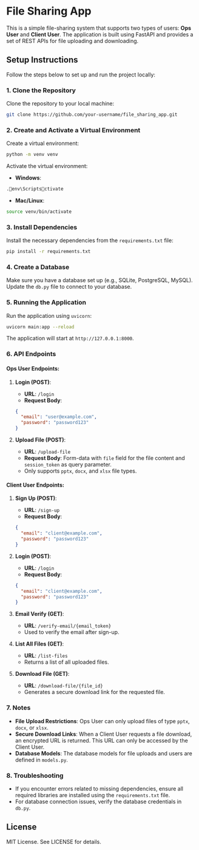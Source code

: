 
# File Sharing App

This is a simple file-sharing system that supports two types of users: **Ops User** and **Client User**. The application is built using FastAPI and provides a set of REST APIs for file uploading and downloading.

## Setup Instructions

Follow the steps below to set up and run the project locally:

### 1. Clone the Repository

Clone the repository to your local machine:

```bash
git clone https://github.com/your-username/file_sharing_app.git
```

### 2. Create and Activate a Virtual Environment

Create a virtual environment:

```bash
python -m venv venv
```

Activate the virtual environment:

- **Windows**: 
```bash
.env\Scriptsctivate
```

- **Mac/Linux**:
```bash
source venv/bin/activate
```

### 3. Install Dependencies

Install the necessary dependencies from the `requirements.txt` file:

```bash
pip install -r requirements.txt
```

### 4. Create a Database

Make sure you have a database set up (e.g., SQLite, PostgreSQL, MySQL). Update the `db.py` file to connect to your database.

### 5. Running the Application

Run the application using `uvicorn`:

```bash
uvicorn main:app --reload
```

The application will start at `http://127.0.0.1:8000`.

### 6. API Endpoints

#### **Ops User Endpoints:**

1. **Login (POST)**:
   - **URL**: `/login`
   - **Request Body**: 
   ```json
   {
     "email": "user@example.com",
     "password": "password123"
   }
   ```

2. **Upload File (POST)**:
   - **URL**: `/upload-file`
   - **Request Body**: Form-data with `file` field for the file content and `session_token` as query parameter.
   - Only supports `pptx`, `docx`, and `xlsx` file types.

#### **Client User Endpoints:**

1. **Sign Up (POST)**:
   - **URL**: `/sign-up`
   - **Request Body**: 
   ```json
   {
     "email": "client@example.com",
     "password": "password123"
   }
   ```

2. **Login (POST)**:
   - **URL**: `/login`
   - **Request Body**: 
   ```json
   {
     "email": "client@example.com",
     "password": "password123"
   }
   ```

3. **Email Verify (GET)**:
   - **URL**: `/verify-email/{email_token}`
   - Used to verify the email after sign-up.

4. **List All Files (GET)**:
   - **URL**: `/list-files`
   - Returns a list of all uploaded files.

5. **Download File (GET)**:
   - **URL**: `/download-file/{file_id}`
   - Generates a secure download link for the requested file.

### 7. Notes

- **File Upload Restrictions**: Ops User can only upload files of type `pptx`, `docx`, or `xlsx`.
- **Secure Download Links**: When a Client User requests a file download, an encrypted URL is returned. This URL can only be accessed by the Client User.
- **Database Models**: The database models for file uploads and users are defined in `models.py`. 

### 8. Troubleshooting

- If you encounter errors related to missing dependencies, ensure all required libraries are installed using the `requirements.txt` file.
- For database connection issues, verify the database credentials in `db.py`.

## License

MIT License. See LICENSE for details.
